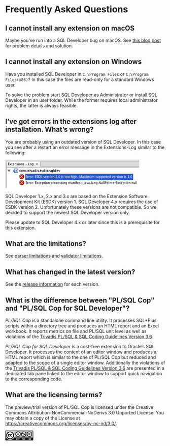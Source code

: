 # Frequently Asked Questions

## I cannot install any extension on macOS

Maybe you’ve run into a SQL Developer bug on macOS. See [this blog post](https://www.salvis.com/blog/2015/05/05/cannot-install-extensions-in-sql-developer-4-on-mac-os-x/) for problem details and solution.

## I cannot install any extension on Windows

Have you installed SQL Developer in `C:\Program Files` or `C:\Program Files(x86)`? In this case the files are read-only for a standard Windows user.

To solve the problem start SQL Developer as Administrator or install SQL Developer in an user folder. While the former requires local administrator rights, the latter is always feasible.

## I’ve got errors in the extensions log after installation. What’s wrong?

You are probably using an outdated version of SQL Developer. In this case you see after a restart an error message in the Extensions-Log similar to the following:

![Extensions Log](images/extensions-log.png)

SQL Developer 1.x, 2.x and 3.x are based on the Extension Software Development Kit (ESDK) version 1. SQL Developer 4.x requires the use of ESDK version 2. Unfortunately these versions are not compatible. So we decided to support the newest SQL Developer version only.

Please update to SQL Developer 4.x or later since this is a prerequisite for this extension.

## What are the limitations?

See [parser limitations](https://github.com/Trivadis/plsql-cop-cli/blob/main/parser-limitations.md) and [validator limitations](https://github.com/Trivadis/plsql-cop-cli/blob/main/validator-limitations.md).

## What has changed in the latest version?

See the [release information](https://github.com/Trivadis/plsql-cop-sqldev/releases) for each version.

## What is the difference between "PL/SQL Cop" and "PL/SQL Cop for SQL Developer"?

*PL/SQL Cop* is a standalone command line utility. It processes SQL*Plus scripts within a directory tree and produces an HTML report and an Excel workbook. It reports metrics on file and PL/SQL unit level as well as violations of the [Trivadis PL/SQL & SQL Coding Guidelines Version 3.6](https://trivadis.github.io/plsql-and-sql-coding-guidelines/v3.6/).

*PL/SQL Cop for SQL Developer* is a cost-free extension to Oracle’s SQL Developer. It processes the content of an editor window and produces a HTML report which is similar to the one of PL/SQL Cop but reduced and adapted to the scope of a single editor window. Additionally the violations of the [Trivadis PL/SQL & SQL Coding Guidelines Version 3.6](https://trivadis.github.io/plsql-and-sql-coding-guidelines/v3.6/) are presented in a dedicated tab pane linked to the editor window to support quick navigation to the corresponding code.

## What are the licensing terms?

The preview/trial version of PL/SQL Cop is licensed under the Creative Commons Attribution-NonCommercial-NoDerivs 3.0 Unported License. You may obtain a copy of the License at https://creativecommons.org/licenses/by-nc-nd/3.0/.

![CC-BY_NC-ND](images/CC-BY-NC-ND.png)

